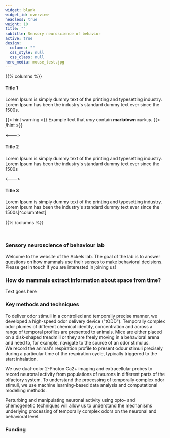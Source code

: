 ```yaml
---
widget: blank
widget_id: overview
headless: true
weight: 10
title: ""
subtitle: Sensory neuroscience of behavior
active: true
design:
  columns: ""
  css_style: null
  css_class: null
hero_media: mouse_test.jpg
---
```


{{% columns %}}

#### Title 1

Lorem Ipsum is simply dummy text of the printing and typesetting industry. Lorem Ipsum has been the industry's standard dummy text ever since the 1500s.

{{< hint warning >}}
Example text that *may* contain **markdown** `markup`.
{{< /hint >}}

<--->

#### Title 2

Lorem Ipsum is simply dummy text of the printing and typesetting industry. Lorem Ipsum has been the industry's standard dummy text ever since the 1500s

<--->

#### Title 3

Lorem Ipsum is simply dummy text of the printing and typesetting industry. Lorem Ipsum has been the industry's standard dummy text ever since the 1500s[^columntest]

{{% /columns %}}

<br>

### Sensory neuroscience of behaviour lab
Welcome to the website of the Ackels lab. The goal of the lab is to answer questions on how mammals use their senses to make behavioral decisions.  
Please get in touch if you are interested in joining us!  


### How do mammals extract information about space from time?
Text goes here

### Key methods and techniques
To deliver odor stimuli in a controlled and temporally precise manner, we developed a high-speed odor delivery device ("tODD"). Temporally complex odor plumes of different chemical identity, concentration and across a range of temporal profiles are presented to animals. Mice are either placed on a disk-shaped treadmill or they are freely moving in a behavioral arena and need to, for example, navigate to the source of an odor stimulus.  
We record the animal's respiration profile to present odour stimuli precisely during a particular time of the respiration cycle, typically triggered to the start inhalation.  

We use dual-color 2-Photon Ca2+ imaging and extracellular probes to record neuronal activity from populations of neurons in different parts of the olfactory system. To understand the processing of temporally complex odor stimuli, we use machine learning-based data analysis and computational modelling methods.  

Perturbing and manipulating neuronal activity using opto- and chemogenetic techniques will allow us to understand the mechanisms underlying processing of temporally complex odors on the neuronal and behavioral level.

### Funding



